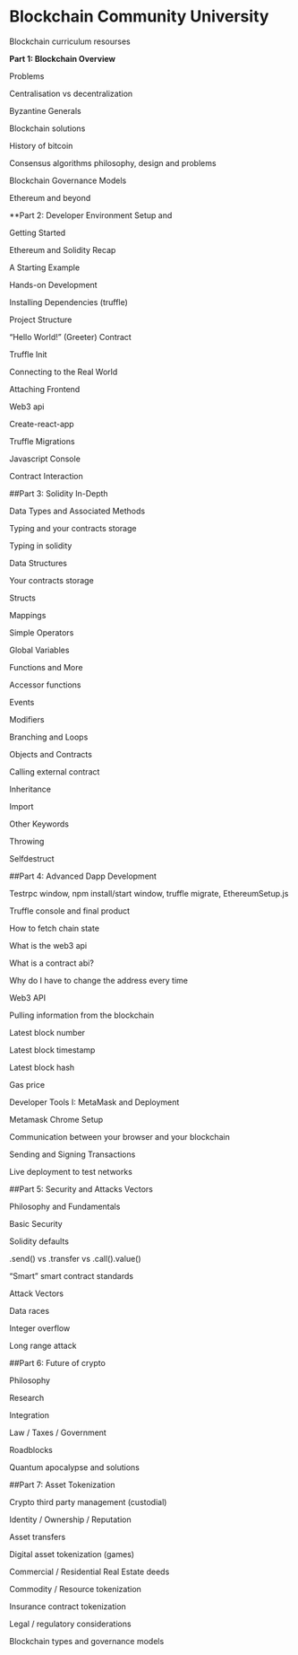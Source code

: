 # Blockchain Community University
Blockchain curriculum resourses

**Part 1: Blockchain Overview**

  Problems

  Centralisation vs decentralization

  Byzantine Generals

  Blockchain solutions

  History of bitcoin

  Consensus algorithms philosophy, design and problems

  Blockchain Governance Models

  Ethereum and beyond

**Part 2: Developer Environment Setup and 

  Getting Started

  Ethereum and Solidity Recap

  A Starting Example

  Hands-on Development

  Installing Dependencies (truffle)

  Project Structure

  “Hello World!” (Greeter) Contract

  Truffle Init

  Connecting to the Real World

  Attaching Frontend

  Web3 api

  Create-react-app

  Truffle Migrations

  Javascript Console

  Contract Interaction


##Part 3: Solidity In-Depth

  Data Types and Associated Methods

  Typing and your contracts storage

  Typing in solidity

  Data Structures

  Your contracts storage

  Structs

  Mappings

  Simple Operators

  Global Variables

  Functions and More

  Accessor functions

  Events

  Modifiers

  Branching and Loops

  Objects and Contracts

  Calling external contract

  Inheritance

  Import

  Other Keywords

  Throwing

  Selfdestruct

##Part 4: Advanced Dapp Development

  Testrpc window, npm install/start window, truffle migrate, EthereumSetup.js

  Truffle console and final product

  How to fetch chain state

  What is the web3 api

  What is a contract abi?

  Why do I have to change the address every time

  Web3 API

  Pulling information from the blockchain

  Latest block number

  Latest block timestamp

  Latest block hash

  Gas price

  Developer Tools I: MetaMask and Deployment

  Metamask Chrome Setup

  Communication between your browser and your blockchain

  Sending and Signing Transactions

  Live deployment to test networks 

##Part 5: Security and Attacks Vectors

  Philosophy and Fundamentals
  
  Basic Security
  
  Solidity defaults
  
  .send() vs .transfer vs .call().value()
  
  “Smart” smart contract standards 
  
  Attack Vectors
  
  Data races
  
  Integer overflow
  
  Long range attack

##Part 6: Future of crypto

  Philosophy
  
  Research
  
  Integration 
  
  Law / Taxes / Government
  
  Roadblocks
  
  Quantum apocalypse and solutions

##Part 7: Asset Tokenization

  Crypto third party management (custodial)
  
  Identity / Ownership / Reputation 
  
  Asset transfers
  
  Digital asset tokenization (games)
  
  Commercial / Residential Real Estate deeds
  
  Commodity / Resource tokenization
  
  Insurance contract tokenization
  
  Legal / regulatory considerations
  
  Blockchain types and governance models
